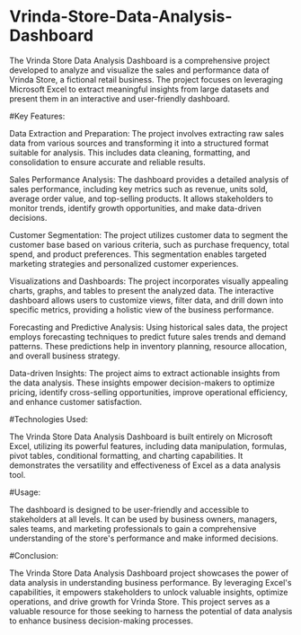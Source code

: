 # Vrinda-Store-Data-Analysis-Dashboard
The Vrinda Store Data Analysis Dashboard is a comprehensive project developed to analyze and visualize the sales and performance data of Vrinda Store, a fictional retail business. The project focuses on leveraging Microsoft Excel to extract meaningful insights from large datasets and present them in an interactive and user-friendly dashboard.

#Key Features:

Data Extraction and Preparation: The project involves extracting raw sales data from various sources and transforming it into a structured format suitable for analysis. This includes data cleaning, formatting, and consolidation to ensure accurate and reliable results.

Sales Performance Analysis: The dashboard provides a detailed analysis of sales performance, including key metrics such as revenue, units sold, average order value, and top-selling products. It allows stakeholders to monitor trends, identify growth opportunities, and make data-driven decisions.

Customer Segmentation: The project utilizes customer data to segment the customer base based on various criteria, such as purchase frequency, total spend, and product preferences. This segmentation enables targeted marketing strategies and personalized customer experiences.

Visualizations and Dashboards: The project incorporates visually appealing charts, graphs, and tables to present the analyzed data. The interactive dashboard allows users to customize views, filter data, and drill down into specific metrics, providing a holistic view of the business performance.

Forecasting and Predictive Analysis: Using historical sales data, the project employs forecasting techniques to predict future sales trends and demand patterns. These predictions help in inventory planning, resource allocation, and overall business strategy.

Data-driven Insights: The project aims to extract actionable insights from the data analysis. These insights empower decision-makers to optimize pricing, identify cross-selling opportunities, improve operational efficiency, and enhance customer satisfaction.

#Technologies Used:

The Vrinda Store Data Analysis Dashboard is built entirely on Microsoft Excel, utilizing its powerful features, including data manipulation, formulas, pivot tables, conditional formatting, and charting capabilities. It demonstrates the versatility and effectiveness of Excel as a data analysis tool.

#Usage:

The dashboard is designed to be user-friendly and accessible to stakeholders at all levels. It can be used by business owners, managers, sales teams, and marketing professionals to gain a comprehensive understanding of the store's performance and make informed decisions.

#Conclusion:

The Vrinda Store Data Analysis Dashboard project showcases the power of data analysis in understanding business performance. By leveraging Excel's capabilities, it empowers stakeholders to unlock valuable insights, optimize operations, and drive growth for Vrinda Store. This project serves as a valuable resource for those seeking to harness the potential of data analysis to enhance business decision-making processes.





